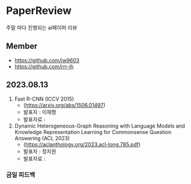 # PaperReview
주말 마다 진행되는 ai페이퍼 리뷰


## Member
- https://github.com/jw9603
- https://github.com/rrr-jh

  
## 2023.08.13
1. Fast R-CNN (ICCV 2015)
   - (https://arxiv.org/abs/1506.01497)
   - 발표자 : 이재형
   - 발표자료 : 
2. Dynamic Heterogeneous-Graph Reasoning with Language Models and
Knowledge Representation Learning for Commonsense Question
Answering (ACL 2023)
    - (https://aclanthology.org/2023.acl-long.785.pdf)
    - 발표자 : 정지원
    - 발표자료 :

### 금일 피드백
